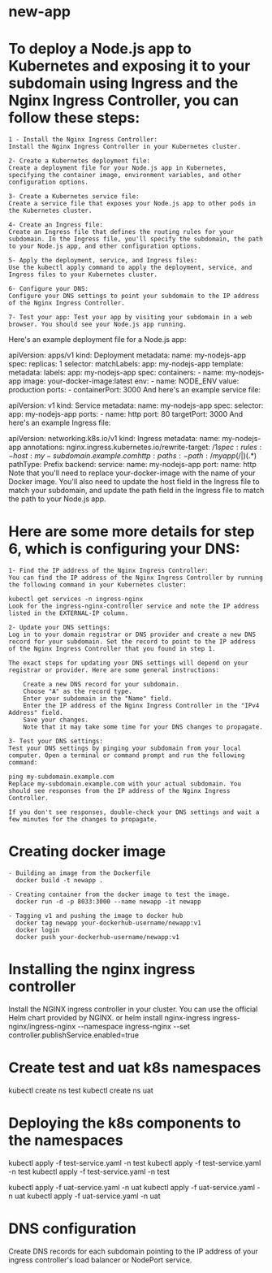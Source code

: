 # new-app


# To deploy a Node.js app to Kubernetes and exposing it to your subdomain using Ingress and the Nginx Ingress Controller, you can follow these steps:

    1 - Install the Nginx Ingress Controller: 
    Install the Nginx Ingress Controller in your Kubernetes cluster.

    2- Create a Kubernetes deployment file: 
    Create a deployment file for your Node.js app in Kubernetes, specifying the container image, environment variables, and other configuration options.

    3- Create a Kubernetes service file: 
    Create a service file that exposes your Node.js app to other pods in the Kubernetes cluster.

    4- Create an Ingress file: 
    Create an Ingress file that defines the routing rules for your subdomain. In the Ingress file, you'll specify the subdomain, the path to your Node.js app, and other configuration options.

    5- Apply the deployment, service, and Ingress files: 
    Use the kubectl apply command to apply the deployment, service, and Ingress files to your Kubernetes cluster.

    6- Configure your DNS: 
    Configure your DNS settings to point your subdomain to the IP address of the Nginx Ingress Controller.

    7- Test your app: Test your app by visiting your subdomain in a web browser. You should see your Node.js app running.

Here's an example deployment file for a Node.js app:

apiVersion: apps/v1
kind: Deployment
metadata:
  name: my-nodejs-app
spec:
  replicas: 1
  selector:
    matchLabels:
      app: my-nodejs-app
  template:
    metadata:
      labels:
        app: my-nodejs-app
    spec:
      containers:
        - name: my-nodejs-app
          image: your-docker-image:latest
          env:
            - name: NODE_ENV
              value: production
          ports:
            - containerPort: 3000
And here's an example service file:

apiVersion: v1
kind: Service
metadata:
  name: my-nodejs-app
spec:
  selector:
    app: my-nodejs-app
  ports:
    - name: http
      port: 80
      targetPort: 3000
And here's an example Ingress file:

apiVersion: networking.k8s.io/v1
kind: Ingress
metadata:
  name: my-nodejs-app
  annotations:
    nginx.ingress.kubernetes.io/rewrite-target: /$1
spec:
  rules:
    - host: my-subdomain.example.com
      http:
        paths:
          - path: /myapp(/|$)(.*)
            pathType: Prefix
            backend:
              service:
                name: my-nodejs-app
                port:
                  name: http
Note that you'll need to replace your-docker-image with the name of your Docker image. You'll also need to update the host field in the Ingress file to match your subdomain, and update the path field in the Ingress file to match the path to your Node.js app.




# Here are some more details for step 6, which is configuring your DNS:

    1- Find the IP address of the Nginx Ingress Controller: 
    You can find the IP address of the Nginx Ingress Controller by running the following command in your Kubernetes cluster:

    kubectl get services -n ingress-nginx
    Look for the ingress-nginx-controller service and note the IP address listed in the EXTERNAL-IP column.

    2- Update your DNS settings: 
    Log in to your domain registrar or DNS provider and create a new DNS record for your subdomain. Set the record to point to the IP address of the Nginx Ingress Controller that you found in step 1.

    The exact steps for updating your DNS settings will depend on your registrar or provider. Here are some general instructions:

        Create a new DNS record for your subdomain.
        Choose "A" as the record type.
        Enter your subdomain in the "Name" field.
        Enter the IP address of the Nginx Ingress Controller in the "IPv4 Address" field.
        Save your changes.
        Note that it may take some time for your DNS changes to propagate.

    3- Test your DNS settings: 
    Test your DNS settings by pinging your subdomain from your local computer. Open a terminal or command prompt and run the following command:

    ping my-subdomain.example.com
    Replace my-subdomain.example.com with your actual subdomain. You should see responses from the IP address of the Nginx Ingress Controller.

    If you don't see responses, double-check your DNS settings and wait a few minutes for the changes to propagate.



# Creating docker image 
    - Building an image from the Dockerfile 
      docker build -t newapp .
    
    - Creating container from the docker image to test the image.
      docker run -d -p 8033:3000 --name newapp -it newapp
    
    - Tagging v1 and pushing the image to docker hub 
      docker tag newapp your-dockerhub-username/newapp:v1
      docker login
      docker push your-dockerhub-username/newapp:v1

# Installing the nginx ingress controller 
Install the NGINX ingress controller in your cluster. You can use the official Helm chart provided by NGINX.
or 
helm install nginx-ingress ingress-nginx/ingress-nginx --namespace ingress-nginx --set controller.publishService.enabled=true

# Create test and uat k8s namespaces
kubectl create ns test 
kubectl create ns uat

# Deploying the k8s components to the namespaces 
kubectl apply -f test-service.yaml -n test
kubectl apply -f test-service.yaml -n test
kubectl apply -f test-service.yaml -n test

kubectl apply -f uat-service.yaml -n uat
kubectl apply -f uat-service.yaml -n uat
kubectl apply -f uat-service.yaml -n uat

# DNS configuration
Create DNS records for each subdomain pointing to the IP address of your ingress controller's load balancer or NodePort service.
